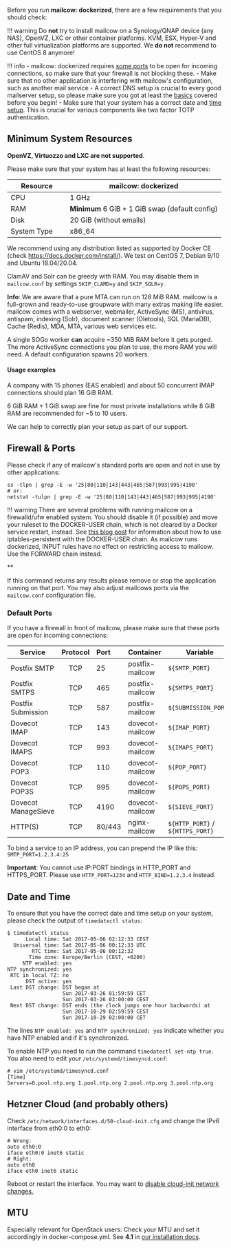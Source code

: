 Before you run **mailcow: dockerized**, there are a few requirements that you should check:

!!! warning
    Do **not** try to install mailcow on a Synology/QNAP device (any NAS), OpenVZ, LXC or other container platforms. KVM, ESX, Hyper-V and other full virtualization platforms are supported.
    We **do not** recommend to use CentOS 8 anymore!

!!! info
    - mailcow: dockerized requires [some ports](#default-ports) to be open for incoming connections, so make sure that your firewall is not blocking these.
    - Make sure that no other application is interfering with mailcow's configuration, such as another mail service
    - A correct DNS setup is crucial to every good mailserver setup, so please make sure you got at least the [basics](../prerequisite-dns#the-minimal-dns-configuration) covered before you begin!
    - Make sure that your system has a correct date and [time setup](#date-and-time). This is crucial for various components like two factor TOTP authentication.

## Minimum System Resources

**OpenVZ, Virtuozzo and LXC are not supported**.

Please make sure that your system has at least the following resources:

| Resource                | mailcow: dockerized                              |
| ----------------------- | ------------------------------------------------ |
| CPU                     | 1 GHz                                            |
| RAM                     | **Minimum** 6 GiB + 1 GiB swap (default config)  |
| Disk                    | 20 GiB (without emails)                          |
| System Type             | x86_64                                           |

We recommend using any distribution listed as supported by Docker CE (check https://docs.docker.com/install/). We test on CentOS 7, Debian 9/10 and Ubuntu 18.04/20.04.

ClamAV and Solr can be greedy with RAM. You may disable them in `mailcow.conf` by settings `SKIP_CLAMD=y` and `SKIP_SOLR=y`.

**Info**: We are aware that a pure MTA can run on 128 MiB RAM. mailcow is a full-grown and ready-to-use groupware with many extras making life easier. mailcow comes with a webserver, webmailer, ActiveSync (MS), antivirus, antispam, indexing (Solr), document scanner (Oletools), SQL (MariaDB), Cache (Redis), MDA, MTA, various web services etc.

A single SOGo worker **can** acquire ~350 MiB RAM before it gets purged. The more ActiveSync connections you plan to use, the more RAM you will need. A default configuration spawns 20 workers.

#### Usage examples

A company with 15 phones (EAS enabled) and about 50 concurrent IMAP connections should plan 16 GiB RAM.

6 GiB RAM + 1 GiB swap are fine for most private installations while 8 GiB RAM are recommended for ~5 to 10 users.

We can help to correctly plan your setup as part of our support.

## Firewall & Ports

Please check if any of mailcow's standard ports are open and not in use by other applications:

```
ss -tlpn | grep -E -w '25|80|110|143|443|465|587|993|995|4190'
# or:
netstat -tulpn | grep -E -w '25|80|110|143|443|465|587|993|995|4190'
```

!!! warning
    There are several problems with running mailcow on a firewalld/ufw enabled system. You should disable it (if possible) and move your ruleset to the DOCKER-USER chain, which is not cleared by a Docker service restart, instead. See [this blog post](https://blog.donnex.net/docker-and-iptables-filtering/) for information about how to use iptables-persistent with the DOCKER-USER chain.
    As mailcow runs dockerized, INPUT rules have no effect on restricting access to mailcow. Use the FORWARD chain instead.

**

If this command returns any results please remove or stop the application running on that port. You may also adjust mailcows ports via the `mailcow.conf` configuration file.

### Default Ports

If you have a firewall in front of mailcow, please make sure that these ports are open for incoming connections:

| Service             | Protocol | Port   | Container       | Variable                         |
| --------------------|:--------:|:-------|:----------------|----------------------------------|
| Postfix SMTP        | TCP      | 25     | postfix-mailcow | `${SMTP_PORT}`                   |
| Postfix SMTPS       | TCP      | 465    | postfix-mailcow | `${SMTPS_PORT}`                  |
| Postfix Submission  | TCP      | 587    | postfix-mailcow | `${SUBMISSION_PORT}`             |
| Dovecot IMAP        | TCP      | 143    | dovecot-mailcow | `${IMAP_PORT}`                   |
| Dovecot IMAPS       | TCP      | 993    | dovecot-mailcow | `${IMAPS_PORT}`                  |
| Dovecot POP3        | TCP      | 110    | dovecot-mailcow | `${POP_PORT}`                    |
| Dovecot POP3S       | TCP      | 995    | dovecot-mailcow | `${POPS_PORT}`                   |
| Dovecot ManageSieve | TCP      | 4190   | dovecot-mailcow | `${SIEVE_PORT}`                  |
| HTTP(S)             | TCP      | 80/443 | nginx-mailcow   | `${HTTP_PORT}` / `${HTTPS_PORT}` |

To bind a service to an IP address, you can prepend the IP like this: `SMTP_PORT=1.2.3.4:25`

**Important**: You cannot use IP:PORT bindings in HTTP_PORT and HTTPS_PORT. Please use `HTTP_PORT=1234` and `HTTP_BIND=1.2.3.4` instead.

## Date and Time

To ensure that you have the correct date and time setup on your system, please check the output of `timedatectl status`:

```
$ timedatectl status
      Local time: Sat 2017-05-06 02:12:33 CEST
  Universal time: Sat 2017-05-06 00:12:33 UTC
        RTC time: Sat 2017-05-06 00:12:32
       Time zone: Europe/Berlin (CEST, +0200)
     NTP enabled: yes
NTP synchronized: yes
 RTC in local TZ: no
      DST active: yes
 Last DST change: DST began at
                  Sun 2017-03-26 01:59:59 CET
                  Sun 2017-03-26 03:00:00 CEST
 Next DST change: DST ends (the clock jumps one hour backwards) at
                  Sun 2017-10-29 02:59:59 CEST
                  Sun 2017-10-29 02:00:00 CET
```

The lines `NTP enabled: yes` and `NTP synchronized: yes` indicate whether you have NTP enabled and if it's synchronized.

To enable NTP you need to run the command `timedatectl set-ntp true`. You also need to edit your `/etc/systemd/timesyncd.conf`:

```
# vim /etc/systemd/timesyncd.conf
[Time]
Servers=0.pool.ntp.org 1.pool.ntp.org 2.pool.ntp.org 3.pool.ntp.org
```

## Hetzner Cloud (and probably others)

Check `/etc/network/interfaces.d/50-cloud-init.cfg` and change the IPv6 interface from eth0:0 to eth0:

```
# Wrong:
auto eth0:0
iface eth0:0 inet6 static
# Right:
auto eth0
iface eth0 inet6 static
```

Reboot or restart the interface.
You may want to [disable cloud-init network changes.](https://wiki.hetzner.de/index.php/Cloud_IP_static/en#disable_cloud-init_network_changes)

## MTU

Especially relevant for OpenStack users: Check your MTU and set it accordingly in docker-compose.yml. See **4.1** in [our installation docs](https://mailcow.github.io/mailcow-dockerized-docs/i_u_m_install/).
